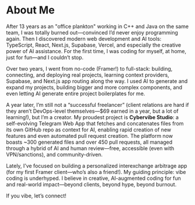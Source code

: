 # About Me

After 13 years as an "office plankton" working in C++ and Java on the same team, I was totally burned out—convinced I’d never enjoy programming again. Then I discovered modern web development and AI tools: TypeScript, React, Next.js, Supabase, Vercel, and especially the creative power of AI assistance. For the first time, I was coding for myself, at home, just for fun—and I couldn’t stop.

Over two years, I went from no-code (Framer!) to full-stack: building, connecting, and deploying real projects, learning context providers, Supabase, and Next.js app routing along the way. I used AI to generate and expand my projects, building bigger and more complex components, and even letting AI generate entire project boilerplates for me.

A year later, I’m still not a “successful freelancer” (client relations are hard if they aren’t DevOps-level themselves—$69 earned in a year, but a lot of learning!), but I’m a creator. My proudest project is **Cybervibe Studio**: a self-evolving Telegram Web App that fetches and concatenates files from its own GitHub repo as context for AI, enabling rapid creation of new features and even automated pull request creation. The platform now boasts ~300 generated files and over 450 pull requests, all managed through a hybrid of AI and human review—free, accessible (even with VPN/sanctions), and community-driven.

Lately, I’ve focused on building a personalized interexchange arbitrage app (for my first Framer client—who’s also a friend!). My guiding principle: vibe coding is underhyped. I believe in creative, AI-augmented coding for fun and real-world impact—beyond clients, beyond hype, beyond burnout.

If you vibe, let’s connect!